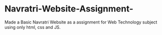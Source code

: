 # Navratri-Website-Assignment-
Made a Basic Navratri Website as a assignment for Web Technology subject using only html, css and JS.
